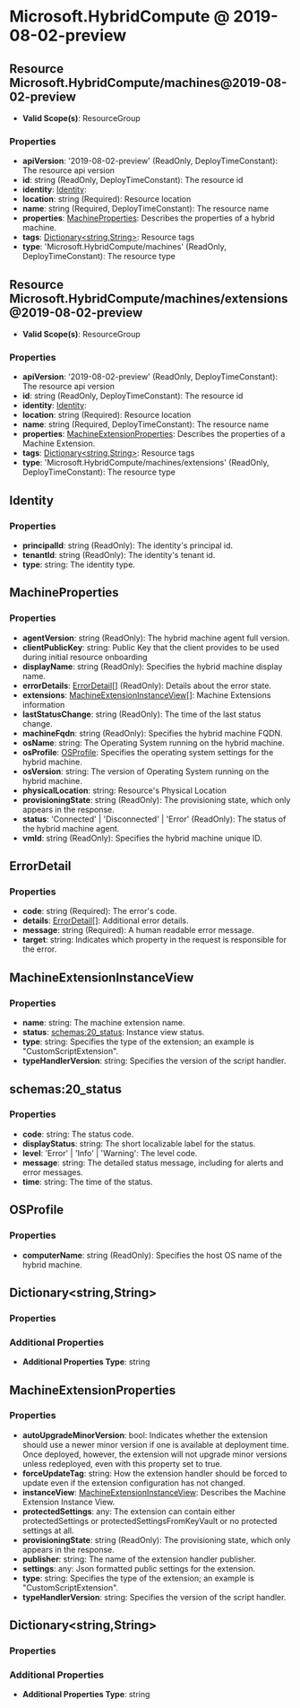 # Microsoft.HybridCompute @ 2019-08-02-preview

## Resource Microsoft.HybridCompute/machines@2019-08-02-preview
* **Valid Scope(s)**: ResourceGroup
### Properties
* **apiVersion**: '2019-08-02-preview' (ReadOnly, DeployTimeConstant): The resource api version
* **id**: string (ReadOnly, DeployTimeConstant): The resource id
* **identity**: [Identity](#identity):
* **location**: string (Required): Resource location
* **name**: string (Required, DeployTimeConstant): The resource name
* **properties**: [MachineProperties](#machineproperties): Describes the properties of a hybrid machine.
* **tags**: [Dictionary<string,String>](#dictionarystringstring): Resource tags
* **type**: 'Microsoft.HybridCompute/machines' (ReadOnly, DeployTimeConstant): The resource type

## Resource Microsoft.HybridCompute/machines/extensions@2019-08-02-preview
* **Valid Scope(s)**: ResourceGroup
### Properties
* **apiVersion**: '2019-08-02-preview' (ReadOnly, DeployTimeConstant): The resource api version
* **id**: string (ReadOnly, DeployTimeConstant): The resource id
* **identity**: [Identity](#identity):
* **location**: string (Required): Resource location
* **name**: string (Required, DeployTimeConstant): The resource name
* **properties**: [MachineExtensionProperties](#machineextensionproperties): Describes the properties of a Machine Extension.
* **tags**: [Dictionary<string,String>](#dictionarystringstring): Resource tags
* **type**: 'Microsoft.HybridCompute/machines/extensions' (ReadOnly, DeployTimeConstant): The resource type

## Identity
### Properties
* **principalId**: string (ReadOnly): The identity's principal id.
* **tenantId**: string (ReadOnly): The identity's tenant id.
* **type**: string: The identity type.

## MachineProperties
### Properties
* **agentVersion**: string (ReadOnly): The hybrid machine agent full version.
* **clientPublicKey**: string: Public Key that the client provides to be used during initial resource onboarding
* **displayName**: string (ReadOnly): Specifies the hybrid machine display name.
* **errorDetails**: [ErrorDetail](#errordetail)[] (ReadOnly): Details about the error state.
* **extensions**: [MachineExtensionInstanceView](#machineextensioninstanceview)[]: Machine Extensions information
* **lastStatusChange**: string (ReadOnly): The time of the last status change.
* **machineFqdn**: string (ReadOnly): Specifies the hybrid machine FQDN.
* **osName**: string: The Operating System running on the hybrid machine.
* **osProfile**: [OSProfile](#osprofile): Specifies the operating system settings for the hybrid machine.
* **osVersion**: string: The version of Operating System running on the hybrid machine.
* **physicalLocation**: string: Resource's Physical Location
* **provisioningState**: string (ReadOnly): The provisioning state, which only appears in the response.
* **status**: 'Connected' | 'Disconnected' | 'Error' (ReadOnly): The status of the hybrid machine agent.
* **vmId**: string (ReadOnly): Specifies the hybrid machine unique ID.

## ErrorDetail
### Properties
* **code**: string (Required): The error's code.
* **details**: [ErrorDetail](#errordetail)[]: Additional error details.
* **message**: string (Required): A human readable error message.
* **target**: string: Indicates which property in the request is responsible for the error.

## MachineExtensionInstanceView
### Properties
* **name**: string: The machine extension name.
* **status**: [schemas:20_status](#schemas20status): Instance view status.
* **type**: string: Specifies the type of the extension; an example is "CustomScriptExtension".
* **typeHandlerVersion**: string: Specifies the version of the script handler.

## schemas:20_status
### Properties
* **code**: string: The status code.
* **displayStatus**: string: The short localizable label for the status.
* **level**: 'Error' | 'Info' | 'Warning': The level code.
* **message**: string: The detailed status message, including for alerts and error messages.
* **time**: string: The time of the status.

## OSProfile
### Properties
* **computerName**: string (ReadOnly): Specifies the host OS name of the hybrid machine.

## Dictionary<string,String>
### Properties
### Additional Properties
* **Additional Properties Type**: string

## MachineExtensionProperties
### Properties
* **autoUpgradeMinorVersion**: bool: Indicates whether the extension should use a newer minor version if one is available at deployment time. Once deployed, however, the extension will not upgrade minor versions unless redeployed, even with this property set to true.
* **forceUpdateTag**: string: How the extension handler should be forced to update even if the extension configuration has not changed.
* **instanceView**: [MachineExtensionInstanceView](#machineextensioninstanceview): Describes the Machine Extension Instance View.
* **protectedSettings**: any: The extension can contain either protectedSettings or protectedSettingsFromKeyVault or no protected settings at all.
* **provisioningState**: string (ReadOnly): The provisioning state, which only appears in the response.
* **publisher**: string: The name of the extension handler publisher.
* **settings**: any: Json formatted public settings for the extension.
* **type**: string: Specifies the type of the extension; an example is "CustomScriptExtension".
* **typeHandlerVersion**: string: Specifies the version of the script handler.

## Dictionary<string,String>
### Properties
### Additional Properties
* **Additional Properties Type**: string


